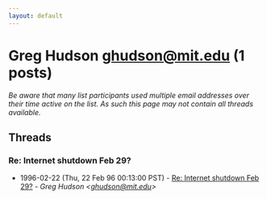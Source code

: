 ```yaml
---
layout: default
---
```


# Greg Hudson <ghudson@mit.edu> (1 posts)

_Be aware that many list participants used multiple email addresses over their time active on the list. As such this page may not contain all threads available._

## Threads

### Re: Internet shutdown Feb 29?
+ 1996-02-22 (Thu, 22 Feb 96 00:13:00 PST) - [Re: Internet shutdown Feb 29?](/archive/1996/02/0a0ffb7bf07c8f7d1184717ae2be56e98eed436abae13fe134ff591afb757085) - _Greg Hudson \<ghudson@mit.edu\>_

